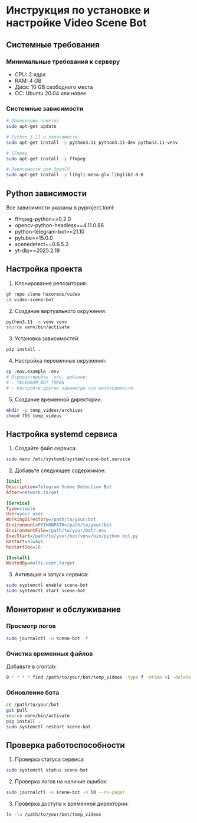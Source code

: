 # Инструкция по установке и настройке Video Scene Bot

## Системные требования

### Минимальные требования к серверу
- CPU: 2 ядра
- RAM: 4 GB
- Диск: 10 GB свободного места
- ОС: Ubuntu 20.04 или новее

### Системные зависимости
```bash
# Обновление пакетов
sudo apt-get update

# Python 3.11 и зависимости
sudo apt-get install -y python3.11 python3.11-dev python3.11-venv

# FFmpeg
sudo apt-get install -y ffmpeg

# Зависимости для OpenCV
sudo apt-get install -y libgl1-mesa-glx libglib2.0-0
```

## Python зависимости
Все зависимости указаны в pyproject.toml:
- ffmpeg-python==0.2.0
- opencv-python-headless==4.11.0.86
- python-telegram-bot==21.10
- pytube==15.0.0
- scenedetect==0.6.5.2
- yt-dlp==2025.2.19

## Настройка проекта

1. Клонирование репозитория:
```bash
gh repo clone haxoreds/video
cd video-scene-bot
```

2. Создание виртуального окружения:
```bash
python3.11 -m venv venv
source venv/bin/activate
```

3. Установка зависимостей:
```bash
pip install .
```

4. Настройка переменных окружения:
```bash
cp .env.example .env
# Отредактируйте .env, добавив:
# - TELEGRAM_BOT_TOKEN
# - Настройте другие параметры при необходимости
```

5. Создание временной директории:
```bash
mkdir -p temp_videos/archives
chmod 755 temp_videos
```

## Настройка systemd сервиса

1. Создайте файл сервиса:
```bash
sudo nano /etc/systemd/system/scene-bot.service
```

2. Добавьте следующее содержимое:
```ini
[Unit]
Description=Telegram Scene Detection Bot
After=network.target

[Service]
Type=simple
User=your_user
WorkingDirectory=/path/to/your/bot
Environment=PYTHONPATH=/path/to/your/bot
EnvironmentFile=/path/to/your/bot/.env
ExecStart=/path/to/your/bot/venv/bin/python bot.py
Restart=always
RestartSec=10

[Install]
WantedBy=multi-user.target
```

3. Активация и запуск сервиса:
```bash
sudo systemctl enable scene-bot
sudo systemctl start scene-bot
```

## Мониторинг и обслуживание

### Просмотр логов
```bash
sudo journalctl -u scene-bot -f
```

### Очистка временных файлов
Добавьте в crontab:
```bash
0 * * * * find /path/to/your/bot/temp_videos -type f -mtime +1 -delete
```

### Обновление бота
```bash
cd /path/to/your/bot
git pull
source venv/bin/activate
pip install .
sudo systemctl restart scene-bot
```

## Проверка работоспособности

1. Проверка статуса сервиса:
```bash
sudo systemctl status scene-bot
```

2. Проверка логов на наличие ошибок:
```bash
sudo journalctl -u scene-bot -n 50 --no-pager
```

3. Проверка доступа к временной директории:
```bash
ls -la /path/to/your/bot/temp_videos
```
